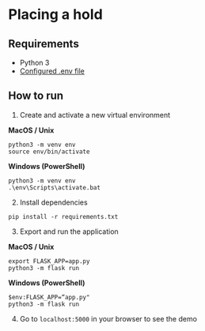 # Placing a hold

## Requirements

- Python 3
- [Configured .env file](../README.md)

## How to run

1. Create and activate a new virtual environment

**MacOS / Unix**

```
python3 -m venv env
source env/bin/activate
```

**Windows (PowerShell)**

```
python3 -m venv env
.\env\Scripts\activate.bat
```

2. Install dependencies

```
pip install -r requirements.txt
```

3. Export and run the application

**MacOS / Unix**

```
export FLASK_APP=app.py
python3 -m flask run
```

**Windows (PowerShell)**

```
$env:FLASK_APP=“app.py"
python3 -m flask run
```

4. Go to `localhost:5000` in your browser to see the demo
